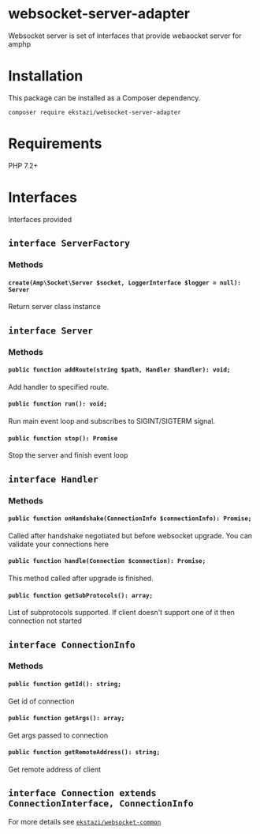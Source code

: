 # websocket-server-adapter
Websocket server is set of interfaces that provide webaocket server for amphp
# Installation
This package can be installed as a Composer dependency.

`composer require ekstazi/websocket-server-adapter`
# Requirements
PHP 7.2+
# Interfaces
 Interfaces provided
 ## `interface ServerFactory`
 ### Methods
 #### `create(Amp\Socket\Server $socket, LoggerInterface $logger = null): Server`
 Return server class instance
 ## `interface Server`
 ### Methods
 #### `public function addRoute(string $path, Handler $handler): void;`
Add handler to specified route.
 #### `public function run(): void;`
Run main event loop and subscribes to SIGINT/SIGTERM signal.
 #### `public function stop(): Promise`
 Stop the server and finish event loop
## `interface Handler`
### Methods
#### `public function onHandshake(ConnectionInfo $connectionInfo): Promise;`
Called after handshake negotiated but before websocket upgrade. You can validate your connections here
#### `public function handle(Connection $connection): Promise;`
This method called after upgrade is finished.
#### `public function getSubProtocols(): array;`
List of subprotocols supported. If client doesn't support one of it then connection not started
## `interface ConnectionInfo`
### Methods
#### `public function getId(): string;`
Get id of connection
#### `public function getArgs(): array;`
Get args passed to connection
#### `public function getRemoteAddress(): string;`
Get remote address of client
## `interface Connection extends ConnectionInterface, ConnectionInfo`
For more details see [`ekstazi/websocket-common`](https://github.com/ekstazi/websocket-common)
